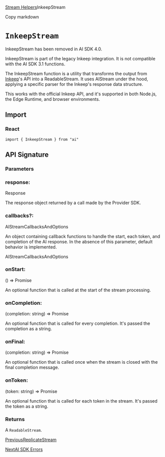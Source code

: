[Stream Helpers](/docs/reference/stream-helpers)InkeepStream

Copy markdown

# `InkeepStream`

InkeepStream has been removed in AI SDK 4.0.

InkeepStream is part of the legacy Inkeep integration. It is not compatible
with the AI SDK 3.1 functions.

The InkeepStream function is a utility that transforms the output from
[Inkeep](https://inkeep.com)'s API into a ReadableStream. It uses AIStream
under the hood, applying a specific parser for the Inkeep's response data
structure.

This works with the official Inkeep API, and it's supported in both Node.js,
the Edge Runtime, and browser environments.

## Import

### React

    
    
    import { InkeepStream } from "ai"

## API Signature

### Parameters

### response:

Response

The response object returned by a call made by the Provider SDK.

### callbacks?:

AIStreamCallbacksAndOptions

An object containing callback functions to handle the start, each token, and
completion of the AI response. In the absence of this parameter, default
behavior is implemented.

AIStreamCallbacksAndOptions

### onStart:

() => Promise<void>

An optional function that is called at the start of the stream processing.

### onCompletion:

(completion: string) => Promise<void>

An optional function that is called for every completion. It's passed the
completion as a string.

### onFinal:

(completion: string) => Promise<void>

An optional function that is called once when the stream is closed with the
final completion message.

### onToken:

(token: string) => Promise<void>

An optional function that is called for each token in the stream. It's passed
the token as a string.

### Returns

A `ReadableStream`.

[PreviousReplicateStream](/docs/reference/stream-helpers/replicate-stream)

[NextAI SDK Errors](/docs/reference/ai-sdk-errors)

